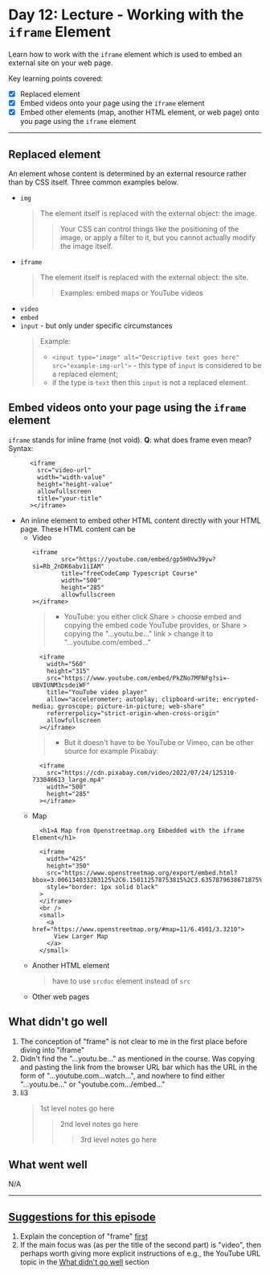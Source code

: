 # Day 12: Lecture - Working with the `iframe` Element
Learn how to work with the `iframe` element which is used to embed an external site on your web page.

Key learning points covered:   
- [x] Replaced element   
- [x] Embed videos onto your page using the `iframe` element
- [x] Embed other elements (map, another HTML element, or web page) onto you page using the `iframe` element

---

## Replaced element   
An element whose content is determined by an external resource rather than by CSS itself. Three common examples below.
- `img`
  > The element itself is replaced with the external object: the image.  
    > > Your CSS can control things like the positioning of the image, or apply a filter to it, but you cannot actually modify the image itself.
- `iframe`
  > The element itself is replaced with the external object: the site.  
  > > Examples: embed maps or YouTube videos
- `video`
- `embed`
- `input` - but only under specific circumstances
  > Example:  
  > - `<input type="image" alt="Descriptive text goes here" src="example-img-url">` - this type of `input` is considered to be a replaced element;  
  > - if the type is `text` then this `input` is not a replaced element. 
  
## Embed videos onto your page using the `iframe` element   
<a name="explain-frame-first"></a>`iframe` stands for inline frame (not void). **Q**: what does frame even mean?   
Syntax:
```
      <iframe
        src="video-url"
        width="width-value"
        height="height-value"
        allowfullscreen
        title="your-title"
      ></iframe>
  ```    
- An inline element to embed other HTML content directly with your HTML page. These HTML content can be
  - Video
    ```
    <iframe
            src="https://youtube.com/embed/gp5H0Vw39yw?si=Rb_2nDK6abv1iIAM"
            title="freeCodeCamp Typescript Course"
            width="500"
            height="285"
            allowfullscreen
    ></iframe> 
    ```
    > - YouTube: you either click Share > choose embed and copying the embed code YouTube provides, or Share > copying the "...youtu.be..." link > change it to "...youtube.com/embed..."
      ```
        <iframe
          width="560"
          height="315"
          src="https://www.youtube.com/embed/PkZNo7MFNFg?si=-UBVIUNM3csdeiWF"
          title="YouTube video player"
          allow="accelerometer; autoplay; clipboard-write; encrypted-media; gyroscope; picture-in-picture; web-share"
          referrerpolicy="strict-origin-when-cross-origin"
          allowfullscreen
        ></iframe>
      ```
    > - But it doesn't have to be YouTube or Vimeo, can be other source for example Pixabay:
      ```
        <iframe
          src="https://cdn.pixabay.com/video/2022/07/24/125310-733046613_large.mp4"
          width="500"
          height="285"
        ></iframe>
      ```
  - Map
    ```
      <h1>A Map from Openstreetmap.org Embedded with the iframe Element</h1>
  
      <iframe
        width="425"
        height="350"
        src="https://www.openstreetmap.org/export/embed.html?bbox=3.006134033203125%2C6.150112578753815%2C3.6357879638671875%2C6.749850810550778&amp;layer=mapnik"
        style="border: 1px solid black"
      >
      </iframe>
      <br />
      <small>
        <a href="https://www.openstreetmap.org/#map=11/6.4501/3.3210">
          View Larger Map
        </a>
      </small>
    ```
  - Another HTML element
    > have to use `srcdoc` element instead of `src`
  - Other web pages

## What didn't go well
1. The conception of "frame" is not clear to me in the first place before diving into "iframe"
2. Didn't find the "...youtu.be..." as mentioned in the course. Was copying and pasting the link from the browser URL bar which has the URL in the form of "...youtube.com...watch...", and nowhere to find either "...youtu.be..." or "youtube.com.../embed..."
3. li3
      > 1st level notes go here
      > > 2nd level notes go here
      > > > 3rd level notes go here
## What went well
N/A

---

## <ins>Suggestions for this episode</ins>
1. Explain the conception of "frame" [first](#explain-frame-first)
3. If the main focus was (as per the title of the second part) is "video", then perhaps worth giving more explicit instructions of e.g., the YouTube URL topic in the [What didn't go well](#what-didnt-go-well) section
